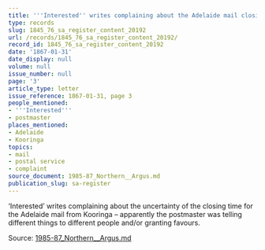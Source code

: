 ```yaml
---
title: '''Interested'' writes complaining about the Adelaide mail closing time'
type: records
slug: 1845_76_sa_register_content_20192
url: /records/1845_76_sa_register_content_20192/
record_id: 1845_76_sa_register_content_20192
date: '1867-01-31'
date_display: null
volume: null
issue_number: null
page: '3'
article_type: letter
issue_reference: 1867-01-31, page 3
people_mentioned:
- '''Interested'''
- postmaster
places_mentioned:
- Adelaide
- Kooringa
topics:
- mail
- postal service
- complaint
source_document: 1985-87_Northern__Argus.md
publication_slug: sa-register
---
```


‘Interested’ writes complaining about the uncertainty of the closing time for the Adelaide mail from Kooringa – apparently the postmaster was telling different things to different people and/or granting favours.

Source: [1985-87_Northern__Argus.md](/downloads/markdown/1985-87_Northern__Argus.md)
